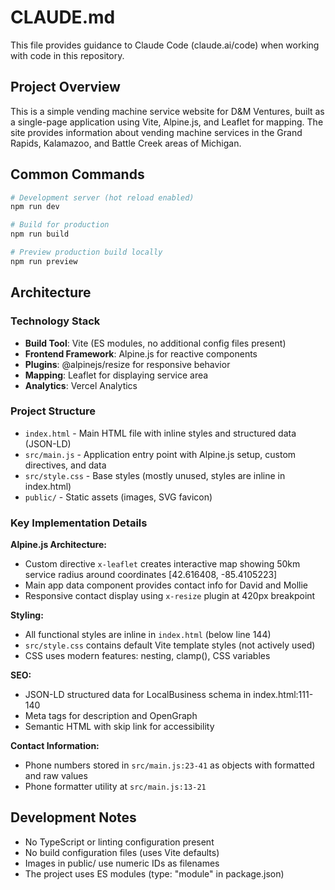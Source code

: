 # CLAUDE.md

This file provides guidance to Claude Code (claude.ai/code) when working with code in this repository.

## Project Overview

This is a simple vending machine service website for D&M Ventures, built as a single-page application using Vite, Alpine.js, and Leaflet for mapping. The site provides information about vending machine services in the Grand Rapids, Kalamazoo, and Battle Creek areas of Michigan.

## Common Commands

```bash
# Development server (hot reload enabled)
npm run dev

# Build for production
npm run build

# Preview production build locally
npm run preview
```

## Architecture

### Technology Stack
- **Build Tool**: Vite (ES modules, no additional config files present)
- **Frontend Framework**: Alpine.js for reactive components
- **Plugins**: @alpinejs/resize for responsive behavior
- **Mapping**: Leaflet for displaying service area
- **Analytics**: Vercel Analytics

### Project Structure
- `index.html` - Main HTML file with inline styles and structured data (JSON-LD)
- `src/main.js` - Application entry point with Alpine.js setup, custom directives, and data
- `src/style.css` - Base styles (mostly unused, styles are inline in index.html)
- `public/` - Static assets (images, SVG favicon)

### Key Implementation Details

**Alpine.js Architecture:**
- Custom directive `x-leaflet` creates interactive map showing 50km service radius around coordinates [42.616408, -85.4105223]
- Main app data component provides contact info for David and Mollie
- Responsive contact display using `x-resize` plugin at 420px breakpoint

**Styling:**
- All functional styles are inline in `index.html` (below line 144)
- `src/style.css` contains default Vite template styles (not actively used)
- CSS uses modern features: nesting, clamp(), CSS variables

**SEO:**
- JSON-LD structured data for LocalBusiness schema in index.html:111-140
- Meta tags for description and OpenGraph
- Semantic HTML with skip link for accessibility

**Contact Information:**
- Phone numbers stored in `src/main.js:23-41` as objects with formatted and raw values
- Phone formatter utility at `src/main.js:13-21`

## Development Notes

- No TypeScript or linting configuration present
- No build configuration files (uses Vite defaults)
- Images in public/ use numeric IDs as filenames
- The project uses ES modules (type: "module" in package.json)
